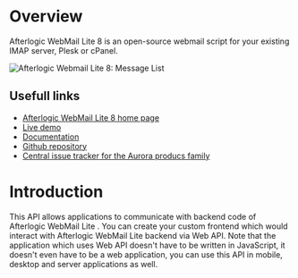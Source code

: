 # Overview
Afterlogic WebMail Lite 8 is an open-source webmail script for your existing IMAP server, Plesk or cPanel.

![Afterlogic Webmail Lite 8: Message List](https://afterlogic.org/images/products/wml8/afterlogic-webmail-lite-8-message-list.png)

## Usefull links
- [Afterlogic WebMail Lite 8 home page](https://afterlogic.org/webmail-lite-8)
- [Live demo](https://lite8.afterlogic.com)
- [Documentation](https://afterlogic.com/docs/webmail-lite-8)
- [Github repository](https://github.com/afterlogic/webmail-lite-8)
- [Central issue tracker for the Aurora producs family](https://github.com/afterlogic/aurora-platform/issues)

# Introduction
This API allows applications to communicate with backend code of Afterlogic WebMail Lite . You can create your custom frontend which would interact with Afterlogic WebMail Lite backend via Web API. Note that the application which uses Web API doesn't have to be written in JavaScript, it doesn't even have to be a web application, you can use this API in mobile, desktop and server applications as well.
